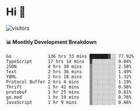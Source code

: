 # Hi 👋
 
![visitors](https://visitor-badge.glitch.me/badge?page_id=sorcererxw.sorcererx)

#### 📊 Monthly Development Breakdown

<!--START_SECTION:waka-->
```text
Go              136 hrs 33 mins ███████▓░░ 77.92%
TypeScript      17 hrs 14 mins  ▓░░░░░░░░░ 9.84%
JSON            4 hrs 30 mins   ▒░░░░░░░░░ 2.58%
Text            2 hrs 36 mins   ▒░░░░░░░░░ 1.49%
YAML            2 hrs 18 mins   ▒░░░░░░░░░ 1.32%
Protocol Buffer 2 hrs 4 mins    ▒░░░░░░░░░ 1.19%
Thrift          1 hr 42 mins    ▒░░░░░░░░░ 0.98%
protobuf        1 hr 25 mins    ▒░░░░░░░░░ 0.81%
go.mod          1 hr 19 mins    ▒░░░░░░░░░ 0.76%
JavaScript      1 hr 9 mins     ▒░░░░░░░░░ 0.66%
```
<!--END_SECTION:waka-->
